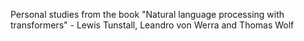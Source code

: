 Personal studies from the book "Natural language processing with transformers" - Lewis Tunstall, Leandro von Werra and Thomas Wolf
